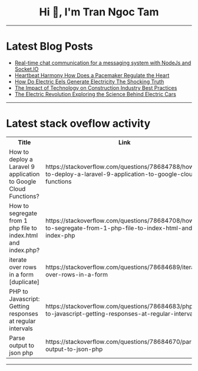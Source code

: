 <h1 align="center">Hi 👋, I'm Tran Ngoc Tam</h1>

---

# Latest Blog Posts 
<!-- BLOG-POST-LIST:START -->
- [Real-time chat communication for a messaging system with NodeJs and Socket.IO](https://dev.to/ericblak_x/real-time-chat-communication-for-a-messaging-system-with-nodejs-and-socketio-4ac)
- [Heartbeat Harmony How Does a Pacemaker Regulate the Heart](https://dev.to/eric_dequ/heartbeat-harmony-how-does-a-pacemaker-regulate-the-heart-1g30)
- [How Do Electric Eels Generate Electricity The Shocking Truth](https://dev.to/eric_dequ/how-do-electric-eels-generate-electricity-the-shocking-truth-3ll0)
- [The Impact of Technology on Construction Industry Best Practices](https://dev.to/quantumcybersolution/the-impact-of-technology-on-construction-industry-best-practices-52j5)
- [The Electric Revolution Exploring the Science Behind Electric Cars](https://dev.to/eric_dequ/the-electric-revolution-exploring-the-science-behind-electric-cars-51fc)
<!-- BLOG-POST-LIST:END -->

---

# Latest stack oveflow activity
<table>
  <tr><th>Title</th><th>Link</th></tr>
  <!-- STACKOVERFLOW:START --><tr><td>How to deploy a Laravel 9 application to Google Cloud Functions?</td><td>https://stackoverflow.com/questions/78684788/how-to-deploy-a-laravel-9-application-to-google-cloud-functions</td></tr><tr><td>How to segregate from 1 php file to index.html and index.php?</td><td>https://stackoverflow.com/questions/78684708/how-to-segregate-from-1-php-file-to-index-html-and-index-php</td></tr><tr><td>iterate over rows in a form [duplicate]</td><td>https://stackoverflow.com/questions/78684689/iterate-over-rows-in-a-form</td></tr><tr><td>PHP to Javascript: Getting responses at regular intervals</td><td>https://stackoverflow.com/questions/78684683/php-to-javascript-getting-responses-at-regular-intervals</td></tr><tr><td>Parse output to json php</td><td>https://stackoverflow.com/questions/78684670/parse-output-to-json-php</td></tr><!-- STACKOVERFLOW:END -->
</table>

---



